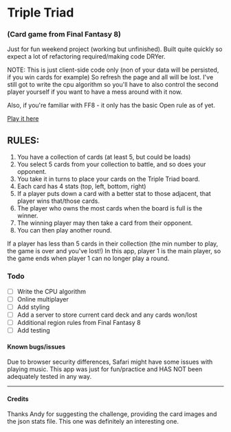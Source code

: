 # Triple Triad

### (Card game from Final Fantasy 8)

Just for fun weekend project (working but unfinished). Built quite quickly so expect a lot of refactoring required/making code DRYer.

NOTE: This is just client-side code only (non of your data will be persisted, if you win cards for example) So refresh the page and all will be lost. I've still got to write the cpu algorithm so you'll have to also control the second player yourself if you want to have a mess around with it now.

Also, if you're familiar with FF8 - it only has the basic Open rule as of yet.

[Play it here](https://rockettown1.github.io/tripletriad/)

## RULES:

1. You have a collection of cards (at least 5, but could be loads)
2. You select 5 cards from your collection to battle, and so does your opponent.
3. You take it in turns to place your cards on the Triple Triad board.
4. Each card has 4 stats (top, left, bottom, right)
5. If a player puts down a card with a better stat to those adjacent, that player wins that/those cards.
6. The player who owns the most cards when the board is full is the winner.
7. The winning player may then take a card from their opponent.
8. You can then play another round.

If a player has less than 5 cards in their collection (the min number to play, the game is over and you've lost!) In this app, player 1 is the main player, so the game ends when player 1 can no longer play a round.

### Todo

- [ ] Write the CPU algorithm
- [ ] Online multiplayer
- [ ] Add styling
- [ ] Add a server to store current card deck and any cards won/lost
- [ ] Additional region rules from Final Fantasy 8
- [ ] Add testing

#### Known bugs/issues

Due to browser security differences, Safari might have some issues with playing music.
This app was just for fun/practice and HAS NOT been adequately tested in any way.

---

#### Credits

Thanks Andy for suggesting the challenge, providing the card images and the json stats file. This one was definitely an interesting one.
